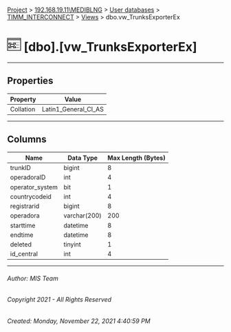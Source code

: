 #### 

[Project](../../../../index.md) > [192.168.19.11\\MEDIBLNG](../../../index.md) > [User databases](../../index.md) > [TIMM_INTERCONNECT](../index.md) > [Views](Views.md) > dbo.vw_TrunksExporterEx

# ![Views](../../../../Images/View32.png) [dbo].[vw_TrunksExporterEx]

---

## <a name="#properties"></a>Properties

| Property | Value |
|---|---|
| Collation | Latin1_General_CI_AS |


---

## <a name="#columns"></a>Columns

| Name | Data Type | Max Length (Bytes) |
|---|---|---|
| trunkID | bigint | 8 |
| operadoraID | int | 4 |
| operator_system | bit | 1 |
| countrycodeid | int | 4 |
| registrarid | bigint | 8 |
| operadora | varchar(200) | 200 |
| starttime | datetime | 8 |
| endtime | datetime | 8 |
| deleted | tinyint | 1 |
| id_central | int | 4 |


---

###### Author:  MIS Team

###### Copyright 2021 - All Rights Reserved

###### Created: Monday, November 22, 2021 4:40:59 PM

